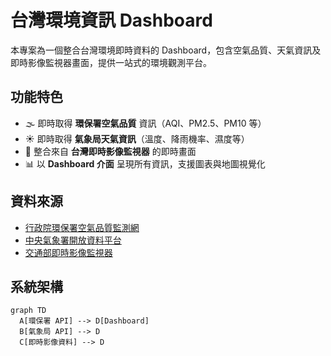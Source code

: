 # 台灣環境資訊 Dashboard

本專案為一個整合台灣環境即時資料的 Dashboard，包含空氣品質、天氣資訊及即時影像監視器畫面，提供一站式的環境觀測平台。

## 功能特色

- 🌫️ 即時取得 **環保署空氣品質** 資訊（AQI、PM2.5、PM10 等）
- ☀️ 即時取得 **氣象局天氣資訊**（溫度、降雨機率、濕度等）
- 🎥 整合來自 **台灣即時影像監視器** 的即時畫面
- 📊 以 **Dashboard 介面** 呈現所有資訊，支援圖表與地圖視覺化

## 資料來源

- [行政院環保署空氣品質監測網](https://data.moenv.gov.tw/api/v2/AQX_P_432?api_key=*****)
- [中央氣象署開放資料平台](https://opendata.cwa.gov.tw/api/v1/rest/datastore/O-A0001-001?Authorization=*****)
- [交通部即時影像監視器](https://hls.bote.gov.taipei/live/index.html?id=${this.camId})

## 系統架構

```mermaid
graph TD
  A[環保署 API] --> D[Dashboard]
  B[氣象局 API] --> D
  C[即時影像資料] --> D
